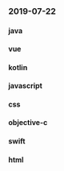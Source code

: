 ### 2019-07-22

#### java

#### vue

#### kotlin

#### javascript

#### css

#### objective-c

#### swift

#### html
